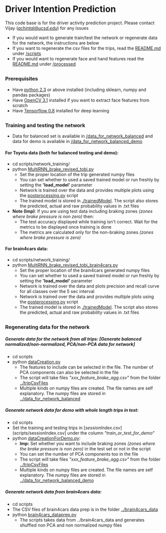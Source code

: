 # Driver Intention Prediction

This code base is for the driver activity prediction project. Please contact Vijay (*achintal@ucsd.edu*) for any issues
* If you would want to generate train/test the network or regenerate data for the network, the instructions are below
* If you want to regenerate the csv files for the trips, read the [README.md](scripts/README.md) under [/scripts](scripts)
* If you would want to regenerate face and hand features read the [README.md](processed/README.md) under [/processed](processed)

##
### Prerequisites 
* Have [python 2.3](https://www.python.org/download/releases/2.3/) or above installed (including sklearn, numpy and pandas packages)
* Have [OpenCV 3.1](http://opencv.org/opencv-3-1.html) installed if you want to extract face features from scratch
* Have [Tensorflow 0.8](https://www.tensorflow.org/versions/r0.10/get_started/os_setup.html) installed for deep learning 

##
### Training and testing the network
* Data for balanced set is available in [/data_for_network_balanced](data_for_network_balanced) and data for demo is available in [/data_for_network_balanced_demo](/data_for_network_balanced_demo)
#### For Toyota data (both for balanced testing and demo):
* cd scripts/network_training/
* python [MultiRNN_brake_revised_tobi.py](scripts/network_training/MultiRNN_brake_revised_tobi.py)
	* Set the proper location of the trip generated numpy files
	* You can set whether to used a saved trained model or run freshly by setting the **'load_model'** parameter
	* Network is trained over the data and provides multiple plots using the [postprocessing.py](scripts/network_training/postprocessing.py) script
	* The trained model is stored in [./trainedModel](scripts/network_training/trainedModel). The script also stores the predicted, actual and raw probability values in .txt files
* __Note (Imp)__: If you are using test data including braking zones _(zones where brake pressure is non zero)_ then:
	* The test accuracy displayed while training isn't correct. Wait for the metrics to be displayed once training is done 
	* The metrics are calculated only for the non-braking zones _(zones where brake pressure is zero)_

#### For brain4cars data:
* cd scripts/network_training/
* python [MultiRNN_brake_revised_tobi_brain4cars.py](scripts/network_training/MultiRNN_brake_revised_tobi_brain4cars.py)
	* Set the proper location of the brain4cars generated numpy files
	* You can set whether to used a saved trained model or run freshly by setting the **'load_model'** parameter
	* Network is trained over the data and plots precision and recall curve for all classes over the 5 sec interval
	* Network is trained over the data and provides multiple plots using the [postprocessing.py](scripts/network_training/postprocessing.py) script
	* The trained model is stored in [./trainedModel](scripts/network_training/trainedModel). The script also stores the predicted, actual and raw probability values in .txt files


##


### Regenerating data for the network

##### Generate data for the network from all trips: [Generate balanced normalized/non-normalized, PCA/non-PCA data for network]

* cd scripts
* python [dataCreation.py](scripts/dataCreation.py)
	* The features to include can be selected in the file. The number of PCA components can also be selected in the file
	* The script will take files *"xxx_feature_brake_agg.csv"* from the folder [../tripCsvFiles](tripCsvFiles)
	* Multiple kinds on numpy files are created. The file names are self explanatory. The numpy files are stored in [../data_for_network_balanced](data_for_network_balanced)

##### Generate network data for demo with whole length trips in test:
* cd scripts
* Set the training and testing trips in [*sessionIndex.csv*](scripts/sessionIndex.csv] under the column *"train_or_test_for_demo"*
* python [dataCreationForDemo.py](scripts/dataCreationForDemo.py):
	* **Imp:** Set whether you want to include braking zones *(zones where the brake pressure is non zero)* in the test set or not in the script
	* You can set the number of PCA components too in the file
	* The script will take files *"xxx_feature_brake_agg.csv"* from the folder [../tripCsvFiles](tripCsvFiles)
	* Multiple kinds on numpy files are created. The file names are self explanatory. The numpy files are stored in [../data_for_network_balanced_demo](data_for_network_balanced_demo)

##### Generate network data from brain4cars data:
* cd scripts
* The CSV files of brain4cars data prep is in the folder [../brain4cars_data](brain4cars)
* python [brain4cars_dataprep.py](scripts/brain4cars_dataprep.py)
	* The scripts takes data from ../brain4cars_data and generates shuffled non PCA and non normalized numpy files
	


